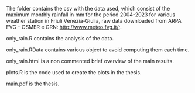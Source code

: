 The folder contains the csv with the data used, which consist of the maximum monthly rainfall in mm for the period 2004-2023 for various weather station in Friuli Venezia-Giulia, raw data downloaded from ARPA FVG - OSMER e GRN:  http://www.meteo.fvg.it/;.

only_rain.R contains the analysis of the data.

only_rain.RData contains various object to avoid computing them each time.

only_rain.html is a non commented brief overview of the main results.

plots.R is the code used to create the plots in the thesis.

main.pdf is the thesis.

